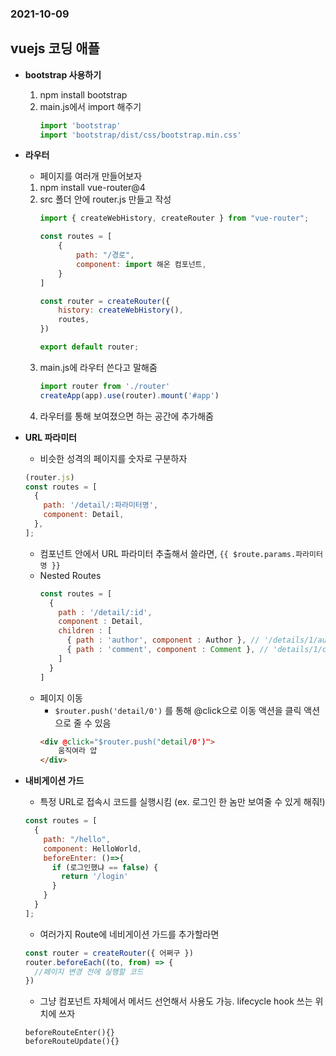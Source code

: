 ### 2021-10-09

## vuejs 코딩 애플
- **bootstrap 사용하기**
    1. npm install bootstrap
    2. main.js에서 import 해주기
        ``` javascript
        import 'bootstrap'
        import 'bootstrap/dist/css/bootstrap.min.css'
        ```

- **라우터**
    - 페이지를 여러개 만들어보자
    1. npm install vue-router@4
    2. src 폴더 안에 router.js 만들고 작성
        ```javascript
        import { createWebHistory, createRouter } from "vue-router";
        
        const routes = [
            {
                path: "/경로",
                component: import 해온 컴포넌트, 
            }
        ]
        
        const router = createRouter({
            history: createWebHistory(),
            routes,
        })
        
        export default router;
        ```
    3. main.js에 라우터 쓴다고 말해줌
        ```javascript
        import router from './router'
        createApp(app).use(router).mount('#app')
        ```
    4. 라우터를 통해 보여졌으면 하는 공간에 <router-view></router-view> 추가해줌

- **URL 파라미터**
    - 비슷한 성격의 페이지를 숫자로 구분하자
    ```javascript
    (router.js)
    const routes = [
      {
        path: '/detail/:파라미터명',
        component: Detail,
      },
    ];
    ```
    - 컴포넌트 안에서 URL 파라미터 추출해서 쓸라면, `{{ $route.params.파라미터명 }}`
    - Nested Routes
        ```javascript
        const routes = [
          {
            path : '/detail/:id',
            component : Detail,
            children : [
              { path : 'author', component : Author }, // '/details/1/author' 하면 Author 컴포넌트
              { path : 'comment', component : Comment }, // 'details/1/comment' 하면 Commnet 컴포넌트
            ]
          }
        ]
        ```
    - 페이지 이동
        - `$router.push('detail/0')` 를 통해 @click으로 이동 액션을 클릭 액션으로 줄 수 있음
        ```html
        <div @click="$router.push("detail/0')">
            움직여라 얍
        </div>
        ```

- **내비게이션 가드**
    - 특정 URL로 접속시 코드를 실행시킴 (ex. 로그인 한 놈만 보여줄 수 있게 해줘!)
    ```javascript
    const routes = [
      {
        path: "/hello",
        component: HelloWorld,
        beforeEnter: ()=>{
          if (로그인했냐 == false) {
            return '/login'
          }
        }
      }
    ];
    ```
    - 여러가지 Route에 네비게이션 가드를 추가할라면
    ```javascript
    const router = createRouter({ 어쩌구 })
    router.beforeEach((to, from) => {
      //페이지 변경 전에 실행할 코드
    })
    ```
    - 그냥 컴포넌트 자체에서 메서드 선언해서 사용도 가능. lifecycle hook 쓰는 위치에 쓰자
    ```vue
    beforeRouteEnter(){}
    beforeRouteUpdate(){}
    ```